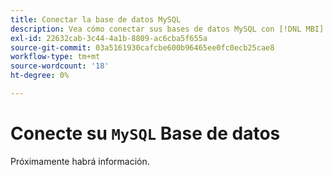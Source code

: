 ```yaml
---
title: Conectar la base de datos MySQL
description: Vea cómo conectar sus bases de datos MySQL con [!DNL MBI].
exl-id: 22632cab-3c44-4a1b-8809-ac6cba5f655a
source-git-commit: 03a5161930cafcbe600b96465ee0fc0ecb25cae8
workflow-type: tm+mt
source-wordcount: '18'
ht-degree: 0%

---
```


# Conecte su `MySQL` Base de datos

Próximamente habrá información.
